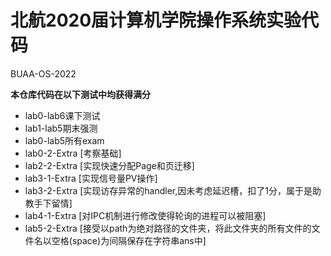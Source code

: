 # 北航2020届计算机学院操作系统实验代码
BUAA-OS-2022

**本仓库代码在以下测试中均获得满分**
- lab0-lab6课下测试
- lab1-lab5期末强测
- lab0-lab5所有exam
- lab0-2-Extra	[考察基础]
- lab2-2-Extra	[实现快速分配Page和页迁移]
- lab3-1-Extra	[实现信号量PV操作]
- lab3-2-Extra	[实现访存异常的handler,因未考虑延迟槽，扣了1分，属于是助教手下留情]
- lab4-1-Extra	[对IPC机制进行修改使得轮询的进程可以被阻塞]
- lab5-2-Extra	[接受以path为绝对路径的文件夹，将此文件夹的所有文件的文件名以空格(space)为间隔保存在字符串ans中]


